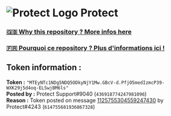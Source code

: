 # ![Protect Logo](https://i.imgur.com/5ovpCPg.png) Protect

### [🇬🇧 Why this repository ? More infos here](https://github.com/protect-github-bot/token-reset/blob/main/README.md)

### [🇫🇷 Pourquoi ce repository ? Plus d'informations ici !](https://github.com/protect-github-bot/token-reset/blob/main/FR_README.md)

## Token information :
**Token :** `"MTEyNTc1NDg5NDQ5ODkyNjY1Mw.GBcV-d.PfjO5medIzmcP39-WXK29j5d4oq-ELSwjBM6ls"`\
**Posted by :** Protect Support#9040 (`436918774247981096`)\
**Reason :** Token posted on message [1125755304559247430](https://discord.com/channels/835179952500113459/881108454226399292/1125755304559247430) by Protect#4243 (`614755681936867328`)